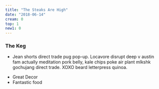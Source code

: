 ```yaml
---
title: "The Steaks Are High"
date: "2018-06-14"
cream: 0
top: 1
new1: 0
---
```


### The Keg

* Jean shorts direct trade pug pop-up. Locavore disrupt deep v austin fam actually meditation pork belly, kale chips poke air plant mlkshk gochujang direct trade. XOXO beard letterpress quinoa.

<!-- end -->

* Great Decor
* Fantastic food
